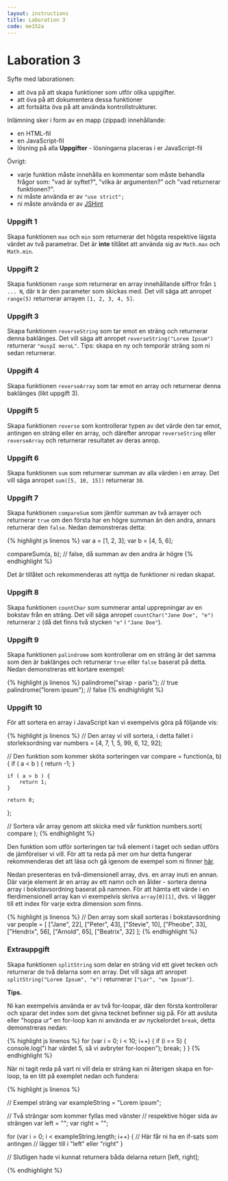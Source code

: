 ```yaml
---
layout: instructions
title: Laboration 3
code: me152a
---
```


# Laboration 3

Syfte med laborationen:

* att öva på att skapa funktioner som utför olika uppgifter.
* att öva på att dokumentera dessa funktioner
* att fortsätta öva på att använda kontrollstrukturer.

Inlämning sker i form av en mapp (zippad) innehållande:

* en HTML-fil
* en JavaScript-fil
* lösning på alla __Uppgifter__ - lösningarna placeras i er JavaScript-fil

Övrigt:

* varje funktion måste innehålla en kommentar som måste behandla frågor som: "vad är syftet?", "vilka är argumenten?" och "vad returnerar funktionen?".
* ni måste använda er av `"use strict";`
* ni måste använda er av [JSHint](http://jshint.com/)

### Uppgift 1

Skapa funktionen `max` och `min` som returnerar det högsta respektive lägsta värdet av två parametrar. Det är __inte__ tillåtet att använda sig av `Math.max` och `Math.min`.

### Uppgift 2

Skapa funktionen `range` som returnerar en array innehållande siffror från `1 ... N`, där `N` är den parameter som skickas med. Det vill säga att anropet `range(5)` returnerar arrayen `[1, 2, 3, 4, 5]`.

### Uppgift 3

Skapa funktionen `reverseString` som tar emot en sträng och returnerar denna baklänges. Det vill säga att anropet `reverseString("Lorem Ipsum")` returnerar `"muspI meroL"`. Tips: skapa en ny och temporär sträng som ni sedan returnerar.

### Uppgift 4

Skapa funktionen `reverseArray` som tar emot en array och returnerar denna baklänges (likt uppgift 3).

### Uppgift 5

Skapa funktionen `reverse` som kontrollerar typen av det värde den tar emot, antingen en sträng eller en array, och därefter anropar `reverseString` eller `reverseArray` och returnerar resultatet av deras anrop.

### Uppgift 6

Skapa funktionen `sum` som returnerar summan av alla värden i en array. Det vill säga anropet `sum([5, 10, 15])` returnerar `30`.

### Uppgift 7

Skapa funktionen `compareSum` som jämför summan av två arrayer och returnerar `true` om den första har en högre summan än den andra, annars returnerar den `false`. Nedan demonstreras detta:

{% highlight js linenos %}
var a = [1, 2, 3];
var b = [4, 5, 6];

compareSum(a, b); // false, då summan av den andra är högre
{% endhighlight %}

Det är tillåtet och rekommenderas att nyttja de funktioner ni redan skapat.

### Uppgift 8

Skapa funktionen `countChar` som summerar antal upprepningar av en bokstav från en sträng. Det vill säga anropet `countChar("Jane Doe", "e")` returnerar `2` (då det finns två stycken `"e"` i `"Jane Doe"`).

### Uppgift 9

Skapa funktionen `palindrome` som kontrollerar om en sträng är det samma som den är baklänges och returnerar `true` eller `false` baserat på detta. Nedan demonstreras ett kortare exempel:

{% highlight js linenos %}
palindrome("sirap - paris"); // true
palindrome("lorem ipsum"); // false
{% endhighlight %}

### Uppgift 10

För att sortera en array i JavaScript kan vi exempelvis göra på följande vis:

{% highlight js linenos %}
// Den array vi vill sortera, i detta fallet i storleksordning
var numbers = [4, 7, 1, 5, 99, 6, 12, 92];

// Den funktion som kommer sköta sorteringen
var compare = function(a, b) {
    if ( a < b ) {
        return -1;
    }

    if ( a > b ) {
        return 1;
    }

    return 0;
};

// Sortera vår array genom att skicka med vår funktion
numbers.sort( compare );
{% endhighlight %}

Den funktion som utför sorteringen tar två element i taget och sedan utförs de jämförelser vi vill. För att ta reda på mer om hur detta fungerar rekommenderas det att läsa och gå igenom de exempel som ni finner [här](https://developer.mozilla.org/en-US/docs/Web/JavaScript/Reference/Global_Objects/Array/sort).

Nedan presenteras en två-dimensionell array, dvs. en array inuti en annan. Där varje element är en array av ett namn och en ålder - sortera denna array i bokstavsordning baserat på namnen. För att hämta ett värde i en flerdimensionell array kan vi exempelvis skriva `array[0][1]`, dvs. vi lägger till ett index för varje extra dimension som finns.

{% highlight js linenos %}
// Den array som skall sorteras i bokstavsordning
var people = [
    ["Jane", 22],
    ["Peter", 43],
    ["Stevie", 10],
    ["Pheobe", 33],
    ["Hendrix", 56],
    ["Arnold", 65],
    ["Beatrix", 32]
];
{% endhighlight %}

### Extrauppgift

Skapa funktionen `splitString` som delar en sträng vid ett givet tecken och returnerar de två delarna som en array. Det vill säga att anropet `splitString("Lorem Ipsum", "e")` returnerar `["Lor", "em Ipsum"]`.

__Tips.__  

Ni kan exempelvis använda er av två for-loopar, där den första kontrollerar och sparar det index som det givna tecknet befinner sig på. För att avsluta eller "hoppa ur" en for-loop kan ni använda er av nyckelordet `break`, detta demonstreras nedan:

{% highlight js linenos %}
for (var i = 0; i < 10; i++) {
    if (i == 5) {
        console.log("i har värdet 5, så vi avbryter for-loopen");
        break;
    }
}
{% endhighlight %}

När ni tagit reda på vart ni vill dela er sträng kan ni återigen skapa en for-loop, ta en titt på exemplet nedan och fundera:

{% highlight js linenos %}

// Exempel sträng
var exampleString = "Lorem ipsum";

// Två strängar som kommer fyllas med vänster
// respektive höger sida av strängen
var left = "";
var right = "";

for (var i = 0; i < exampleString.length; i++) {
    // Här får ni ha en if-sats som antingen
    // lägger till i "left" eller "right"
}

// Slutligen hade vi kunnat returnera båda delarna
return [left, right];

{% endhighlight %}
